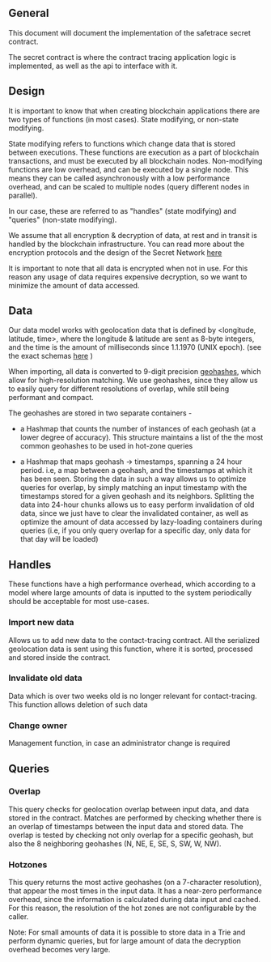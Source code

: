 ## General

This document will document the implementation of the safetrace secret contract.

The secret contract is where the contract tracing application logic is implemented, as well as the 
api to interface with it.

## Design

It is important to know that when creating blockchain applications there are two types of functions (in most cases). State modifying,
or non-state modifying. 
 
State modifying refers to functions which change data that is stored between executions. These functions are execution as a part of blockchain transactions, and must be 
executed by all blockchain nodes.
Non-modifying functions are low overhead, and can be executed by a single node. 
This means they can be called asynchronously with a low performance overhead, and can be scaled to multiple nodes (query different nodes in parallel). 

In our case, these are referred to as "handles" (state modifying) and "queries" (non-state modifying).

We assume that all encryption & decryption of data, at rest and in transit is handled by the blockchain infrastructure. You can read more
about the encryption protocols and the design of the Secret Network [here](https://build.scrt.network/protocol/intro.html)

It is important to note that all data is encrypted when not in use. For this reason any usage of data requires expensive decryption, so we want to minimize the amount of 
data accessed.

## Data

Our data model works with geolocation data that is defined by <longitude, latitude, time>, where the longitude & latitude are sent as 8-byte integers, and the time is the amount of
milliseconds since 1.1.1970 (UNIX epoch). (see the exact schemas [here](../contract/schema) )

When importing, all data is converted to 9-digit precision [geohashes](https://en.wikipedia.org/wiki/Geohash), which allow for high-resolution matching.
We use geohashes, since they allow us to easily query for different resolutions of overlap, while still being performant and compact.

The geohashes are stored in two separate containers - 
* a Hashmap that counts the number of instances of each geohash (at a lower degree of accuracy). This structure maintains a list of the 
the most common geohashes to be used in hot-zone queries

* a Hashmap that maps geohash -> timestamps, spanning a 24 hour period. i.e, a map between a geohash, and the timestamps at which it has been seen. 
Storing the data in such a way allows us to optimize queries for overlap, by simply matching an input timestamp with the timestamps stored for a given geohash and its neighbors.
Splitting the data into 24-hour chunks allows us to easy perform invalidation of old data, since we just have to clear the invalidated container, as well as optimize the amount of data
accessed by lazy-loading containers during queries (i.e, if you only query overlap for a specific day, only data for that day will be loaded)

## Handles

These functions have a high performance overhead, which according to a model where large amounts of data is inputted to the system periodically 
should be acceptable for most use-cases.

### Import new data

Allows us to add new data to the contact-tracing contract. All the serialized geolocation data is sent using this function,
where it is sorted, processed and stored inside the contract.

### Invalidate old data

Data which is over two weeks old is no longer relevant for contact-tracing. This function allows deletion of such data

### Change owner

Management function, in case an administrator change is required

## Queries

### Overlap

This query checks for geolocation overlap between input data, and data stored in the contract. Matches are performed by 
checking whether there is an overlap of timestamps between the input data and stored data. The overlap is tested by checking
not only overlap for a specific geohash, but also the 8 neighboring geohashes (N, NE, E, SE, S, SW, W, NW). 

### Hotzones

This query returns the most active geohashes (on a 7-character resolution), that appear the most times in the input data.
It has a near-zero performance overhead, since the information is calculated during data input and cached. For this reason, the resolution
of the hot zones are not configurable by the caller.

Note: For small amounts of data it is possible to store data in a Trie and perform dynamic queries, but for large amount of data 
the decryption overhead becomes very large.